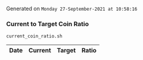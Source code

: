 Generated on `Monday 27-September-2021 at 10:58:16`

### Current to Target Coin Ratio
`current_coin_ratio.sh`

Date|Current|Target|Ratio
---|---|---|---
